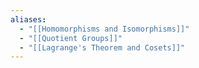 ```yaml
---
aliases:
  - "[[Homomorphisms and Isomorphisms]]"
  - "[[Quotient Groups]]"
  - "[[Lagrange's Theorem and Cosets]]"
---
```

